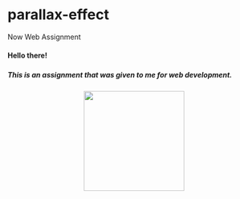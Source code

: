 # parallax-effect
Now Web Assignment

<h4 align="left">Hello there!</h4>

###

<h5 align="left">This is an assignment that was given to me for web development.</h5>

###

<div align="center">
  <img height="200" src="https://ibb.co/mvhbRBR"  />
</div>

###
